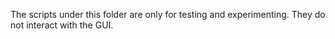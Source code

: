 The scripts under this folder are only for testing and experimenting.
They do not interact with the GUI.